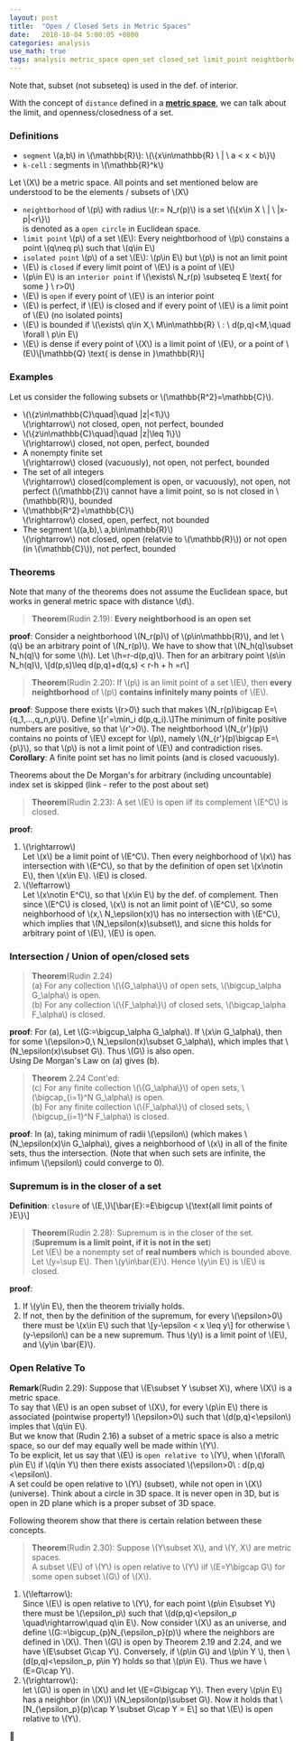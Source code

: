 ```yaml
---
layout: post
title:  "Open / Closed Sets in Metric Spaces"
date:   2018-10-04 5:00:05 +0800
categories: analysis
use_math: true
tags: analysis metric_space open_set closed_set limit_point neightborhood interior cell closure
---
```


Note that, subset (not subseteq) is used in the def. of interior.

With the concept of `distance` defined in a <a href="{{site.url}}/analysis/2018/10/03/metric-space.html" target="_blank">__metric space__</a>, we can talk about the limit, and openness/closedness of a set.


### Definitions

* `segment` \\(a,b\\) in \\(\mathbb\{R\}\\): \\(\\{x\in\mathbb\{R\} \\ \| \\ a < x < b\\}\\)
* `k-cell` : segments in \\(\mathbb\{R\}^k\\)

Let \\(X\\) be a metric space. All points and set mentioned below are understood to be the elements / subsets of \\(X\\)
* `neightborhood` of \\(p\\) with radius \\(r:= N\_r(p)\\) is a set \\(\\{x\in X \\ \| \\ \|x-p\|<r\\}\\)  
is denoted as a `open circle` in Euclidean space.
* `limit point` \\(p\\) of a set \\(E\\): Every neightborhood of \\(p\\) constains a point \\(q\neq p\\) such that \\(q\in E\\)
* `isolated point` \\(p\\) of a set \\(E\\): \\(p\in E\\) but \\(p\\) is not an limit point
* \\(E\\) is `closed` if every limit point of \\(E\\) is a point of \\(E\\)
* \\(p\in E\\) is an `interior point` if \\(\exists\\ N\_r(p) \subseteq E \text\{ for some \} \\ r>0\\)
* \\(E\\) is `open` if every point of \\(E\\) is an interior point
* \\(E\\) is perfect, if \\(E\\) is closed and if every point of \\(E\\) is a limit point of \\(E\\) (no isolated points)
* \\(E\\) is bounded if \\(\exists\\ q\in X,\\ M\in\mathbb\{R\} \\ : \\ d(p,q)<M,\quad \forall \\ p\in E\\) 
* \\(E\\) is dense if every point of \\(X\\) is a limit point of \\(E\\), or a point of \\(E\\)\\[\mathbb\{Q\} \text\{ is dense in \}\mathbb\{R\}\\]

### Examples
Let us consider the following subsets or \\(\mathbb\{R^2\}=\mathbb\{C\}\\).
* \\(\\{z\in\mathbb\{C\}\quad\|\quad \|z\|<1\\}\\)  
\\(\rightarrow\\) not closed, open, not perfect, bounded
* \\(\\{z\in\mathbb\{C\}\quad\|\quad \|z\|\leq 1\\}\\)  
\\(\rightarrow\\) closed, not open, perfect, bounded
* A nonempty finite set  
\\(\rightarrow\\) closed (vacuously), not open, not perfect, bounded
* The set of all integers  
\\(\rightarrow\\) closed(complement is open, or vacuously), not open, not perfect (\\(\mathbb\{Z\}\\) cannot have a limit point, so is not closed in \\(\mathbb\{R\}\\), bounded
* \\(\mathbb\{R^2\}=\mathbb\{C\}\\)  
\\(\rightarrow\\) closed, open, perfect, not bounded
* The segment \\((a,b),\\ a,b\in\mathbb\{R\}\\)  
\\(\rightarrow\\) not closed, open (relatvie to \\(\mathbb\{R\}\\)) or not open (in \\(\mathbb\{C\}\\)), not perfect, bounded

### Theorems

Note that many of the theorems does not assume the Euclidean space, but works in general metric space with distance \\(d\\).

> __Theorem__(Rudin 2.19): __Every neightborhood is an open set__

__proof__: Consider a neightborhood \\(N\_r(p)\\) of \\(p\in\mathbb\{R\}\\), and let \\(q\\) be an arbitrary point of \\(N\_r(p)\\). We have to show that \\(N\_h(q)\subset N\_h(q)\\) for some \\(h\\).  Let \\(h=r-d(p,q)\\). Then for an arbitrary point \\(s\in N\_h(q)\\),
\\[d(p,s)\leq d(p,q)+d(q,s) < r-h + h =r\\]

> __Theorem__(Rudin 2.20): If \\(p\\) is an limit point of a set \\(E\\), then __every neightborhood__ of \\(p\\) __contains infinitely many points__ of \\(E\\).

__proof__: Suppose there exists \\(r>0\\) such that makes \\(N\_r(p)\bigcap E=\\{q_1,...,q_n,p\\}\\). Define \\[r'=\min\_i d(p,q_i).\\]The minimum of finite positive numbers are positive, so that \\(r'>0\\). The neightborhood \\(N\_\{r'\}(p)\\) contains no points of \\(E\\) except for \\(p\\), namely \\(N\_\{r'\}(p)\bigcap E=\\{p\\}\\), so that \\(p\\) is not a limit point of \\(E\\) and contradiction rises.  
__Corollary__: A finite point set has no limit points (and is closed vacuously).

Theorems about the De Morgan's for arbitrary (including uncountable) index set is skipped (link - refer to the post about set)

> __Theorem__(Rudin 2.23): A set \\(E\\) is open iif its complement \\(E^C\\) is closed.

__proof__:  
1. \\(\rightarrow\\)  
Let \\(x\\) be a limit point of \\(E^C\\). Then every neighborhood of \\(x\\) has intersection with \\(E^C\\), so that by the definition of open set \\(x\notin E\\), then \\(x\in E\\). \\(E\\) is closed.
2. \\(\leftarrow\\)  
Let \\(x\notin E^C\\), so that \\(x\in E\\) by the def. of complement. Then since \\(E^C\\) is closed, \\(x\\) is not an limit point of \\(E^C\\), so some neighborhood of \\(x,\\ N_\epsilon(x)\\) has no intersection with \\(E^C\\), which implies that \\(N_\epsilon(x)\subset\\), and sicne this holds for arbitrary point of \\(E\\), \\(E\\) is open.

### Intersection / Union of open/closed sets

> __Theorem__(Rudin 2.24)  
(a) For any collection \\(\\{G\_\alpha\\}\\) of open sets, \\(\bigcup\_\alpha G\_\alpha\\) is open.  
(b) For any collection \\(\\{F\_\alpha\\}\\) of closed sets, \\(\bigcap\_\alpha F\_\alpha\\) is closed.  

__proof__: For (a), Let \\(G:=\bigcup\_\alpha G\_\alpha\\). If \\(x\in G\_\alpha\\), then for some \\(\epsilon>0,\\ N\_\epsilon(x)\subset G_\alpha\\), which imples that \\(N\_\epsilon(x)\subset G\\). Thus \\(G\\) is also open.  
Using De Morgan's Law on (a) gives (b).  

> __Theorem__ 2.24 Cont'ed:  
(c) For any finite collection \\(\\{G\_\alpha\\}\\) of open sets, \\(\bigcap\_\{i=1\}^N G\_\alpha\\) is open.  
(b) For any finite collection \\(\\{F\_\alpha\\}\\) of closed sets, \\(\bigcup\_\{i=1\}^N F\_\alpha\\) is closed.  

__proof__: In (a), taking minimum of radii \\(\epsilon\\) (which makes \\(N_\epsilon(x)\in G\_\alpha\\), gives a neighborhood of \\(x\\) in all of the finite sets, thus the intersection. (Note that when such sets are infinite, the infimum \\(\epsilon\\) could converge to 0).


### Supremum is in the closer of a set

__Definition__: `closure` of \\(E,\\)\\[\bar\{E\}:=E\bigcup \\{\text\{all limit points of \}E\\}\\] 

> __Theorem__(Rudin 2.28): Supremum is in the closer of the set. (__Supremum is a limit point, if it is not in the set__)  
Let \\(E\\) be a nonempty set of __real numbers__ which is bounded above. Let \\(y=\sup E\\). Then \\(y\in\bar\{E\}\\). Hence \\(y\in E\\) is \\(E\\) is closed.

__proof__:  
1. If \\(y\in E\\), then the theorem trivially holds.
2. If not, then by the definition of the supremum, for every \\(\epsilon>0\\) there must be \\(x\in E\\) such that 
\\[y-\epsilon < x \leq y\\]  for otherwise \\(y-\epsilon\\) can be a new supremum. Thus \\(y\\) is a limit point of \\(E\\), and \\(y\in \bar\{E\}\\).


### Open Relative To

__Remark__(Rudin 2.29): Suppose that \\(E\subset Y \subset X\\), where \\(X\\) is a metric space.  
To say that \\(E\\) is an open subset of \\(X\\), for every \\(p\in E\\) there is associated (pointwise property!) \\(\epsilon>0\\) such that \\(d(p,q)<\epsilon\\) imples that \\(q\in E\\).  
But we know that (Rudin 2.16) a subset of a metric space is also a metric space, so our def may equally well be made within \\(Y\\).  
To be explicit, let us say that \\(E\\) is `open relative to` \\(Y\\), when \\(\forall\\ p\in E\\) if \\(q\in Y\\) then there exists associated \\(\epsilon>0\\ : d(p,q)<\epsilon\\).  
A set could be open relative to \\(Y\\) (subset), while not open in \\(X\\) (universe). Think about a circle in 3D space. It is never open in 3D, but is open in 2D plane which is a proper subset of 3D space.

Following theorem show that there is certain relation between these concepts.

> __Theorem__(Rudin 2.30): Suppose \\(Y\subset X\\), and \\(Y, X\\) are metric spaces.  
A subset \\(E\\) of \\(Y\\) is open relative to \\(Y\\) iif \\(E=Y\bigcap G\\) for some open subset \\(G\\) of \\(X\\).

1. \\(\leftarrow\\):  
Since \\(E\\) is open relative to \\(Y\\), for each point \\(p\in E\subset Y\\) there must be \\(\epsilon\_p\\) such that \\(d(p,q\)<\epsilon\_p \quad\rightarrow\quad q\in E\\). Now consider \\(X\\) as an universe, and define \\(G:=\bigcup\_\{p\}N\_\{\epsilon_p\}(p)\\) where the neighbors are defined in \\(X\\). Then \\(G\\) is open by Theorem 2.19 and 2.24, and we have \\(E\subset G\cap Y\\). Conversely, if \\(p\in G\\) and \\(p\in Y \\), then \\(d(p,q\)<\epsilon\_p, p\in Y) holds so that \\(p\in E\\). Thus we have \\(E=G\cap Y\\).  
2. \\(\rightarrow\\):  
let \\(G\\) is open in \\(X\\) and let \\(E=G\bigcap Y\\). Then every \\(p\in E\\) has a neighbor (in \\(X\\)) \\(N\_\epsilon(p)\subset G\\). Now it holds that
\\[N\_\{\epsilon_p\}(p)\cap Y \subset G\cap Y = E\\] so that \\(E\\) is open relative to \\(Y\\).

